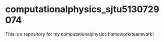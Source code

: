 # computationalphysics_sjtu5130729074
This is a repository for my computationalphysics homework(teamwork)
